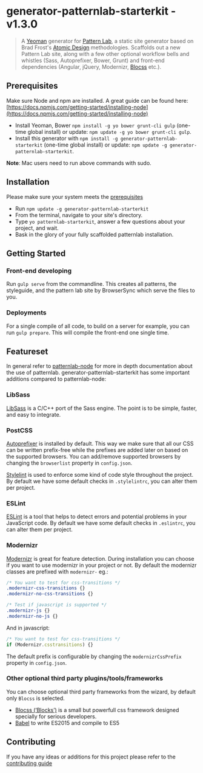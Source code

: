 # generator-patternlab-starterkit - v1.3.0

> A [Yeoman](http://yeoman.io) generator for [Pattern Lab](http://patternlab.io/), a static site generator based on Brad Frost's [Atomic Design](http://bradfrostweb.com/blog/post/atomic-web-design/) methodologies.
> Scaffolds out a new Pattern Lab site, along with a few other optional workflow bells and whistles (Sass, Autoprefixer, Bower, Grunt) and front-end dependencies (Angular, jQuery, Modernizr, [Blocss](https://github.com/Blocss/blocss) etc.).


<a name="prerequisites"></a>
## Prerequisites
Make sure Node and npm are installed. A great guide can be found here: [https://docs.npmjs.com/getting-started/installing-node](https://docs.npmjs.com/getting-started/installing-node)

- Install Yeoman, Bower `npm install -g yo bower grunt-cli gulp` (one-time global install) or update: `npm update -g yo bower grunt-cli gulp`.
- Install this generator with `npm install -g generator-patternlab-starterkit` (one-time global install) or update: `npm update -g generator-patternlab-starterkit`.

**Note**: Mac users need to run above commands with sudo.

## Installation
Please make sure your system meets the [prerequisites](#prerequisites)
- Run `npm update -g generator-patternlab-starterkit`
- From the terminal, navigate to your site's directory.
- Type `yo patternlab-starterkit`, answer a few questions about your project, and wait.
- Bask in the glory of your fully scaffolded patternlab installation.


## Getting Started
### Front-end developing
Run `gulp serve` from the commandline. This creates all patterns, the styleguide, and the pattern lab site by BrowserSync which serve the files to you.


### Deployments
For a single compile of all code, to build on a server for example, you can run `gulp prepare`. This will compile the front-end one single time.



## Featureset
In general refer to [patternlab-node](https://github.com/pattern-lab/patternlab-node) for more in depth documentation about the use of patternlab.
generator-patternlab-starterkit has some important additions compared to patternlab-node:


### LibSass
[LibSass](http://sass-lang.com/libsass) is a C/C++ port of the Sass engine. The point is to be simple, faster, and easy to integrate.


### PostCSS

[Autoprefixer](https://github.com/postcss/autoprefixer) is installed by default. This way we make sure that all our CSS can be written prefix-free while the prefixes are added later on based on the supported browsers. You can add/remove supported browsers by changing the `browserlist` property in `config.json`.

[Stylelint](https://github.com/stylelint/stylelint) is used to enforce some kind of code style throughout the project. By default we have some default checks in `.stylelintrc`, you can alter them per project.


### ESLint
[ESLint](http://eslint.org/) is a tool that helps to detect errors and potential problems in your JavaScript code. By default we have some default checks in `.eslintrc`, you can alter them per project.


### Modernizr
[Modernizr](https://github.com/Modernizr/grunt-modernizr) is great for feature detection. During installation you can choose if you want to use modernizr in your project or not. By default the modernizr classes are prefixed with `modernizr-` eg.:

```css
/* You want to test for css-transitions */
.modernizr-css-transitions {}
.modernizr-no-css-transitions {}

/* Test if javascript is supported */
.modernizr-js {}
.modernizr-no-js {}
```

And in javascript:
```js
/* You want to test for css-transitions */
if (Modernizr.csstransitions) {}
```

The default prefix is configurable by changing the `modernizrCssPrefix` property in `config.json`.


### Other optional third party plugins/tools/frameworks
You can choose optional third party frameworks from the wizard, by default only `Blocss` is selected.

* [Blocss (‘Blocks’)](https://github.com/Blocss/blocss) is a small but powerfull css framework designed specially for serious developers.
* [Babel](https://babeljs.io/) to write ES2015 and compile to ES5


## Contributing
If you have any ideas or additions for this project please refer to the [contributing guide](CONTRIBUTING.md)
